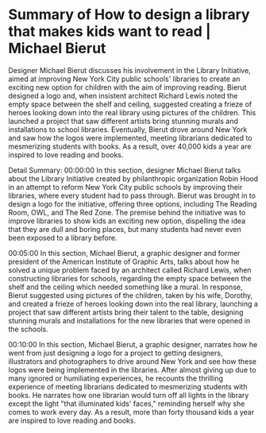# Summary of How to design a library that makes kids want to read |  Michael Bierut

Designer Michael Bierut discusses his involvement in the Library Initiative, aimed at improving New York City public schools' libraries to create an exciting new option for children with the aim of improving reading. Bierut designed a logo and, when insistent architect Richard Lewis noted the empty space between the shelf and ceiling, suggested creating a frieze of heroes looking down into the real library using pictures of the children. This launched a project that saw different artists bring stunning murals and installations to school libraries. Eventually, Bierut drove around New York and saw how the logos were implemented, meeting librarians dedicated to mesmerizing students with books. As a result, over 40,000 kids a year are inspired to love reading and books.

Detail Summary: 
00:00:00
In this section, designer Michael Bierut talks about the Library Initiative created by philanthropic organization Robin Hood in an attempt to reform New York City public schools by improving their libraries, where every student had to pass through. Bierut was brought in to design a logo for the initiative, offering three options, including The Reading Room, OWL, and The Red Zone. The premise behind the initiative was to improve libraries to show kids an exciting new option, dispelling the idea that they are dull and boring places, but many students had never even been exposed to a library before.

00:05:00
In this section, Michael Bierut, a graphic designer and former president of the American Institute of Graphic Arts, talks about how he solved a unique problem faced by an architect called Richard Lewis, when constructing libraries for schools, regarding the empty space between the shelf and the ceiling which needed something like a mural. In response, Bierut suggested using pictures of the children, taken by his wife, Dorothy, and created a frieze of heroes looking down into the real library, launching a project that saw different artists bring their talent to the table, designing stunning murals and installations for the new libraries that were opened in the schools.

00:10:00
In this section, Michael Bierut, a graphic designer, narrates how he went from just designing a logo for a project to getting designers, illustrators and photographers to drive around New York and see how these logos were being implemented in the libraries. After almost giving up due to many ignored or humiliating experiences, he recounts the thrilling experience of meeting librarians dedicated to mesmerizing students with books. He narrates how one librarian would turn off all lights in the library except the light "that illuminated kids' faces," reminding herself why she comes to work every day. As a result, more than forty thousand kids a year are inspired to love reading and books.


